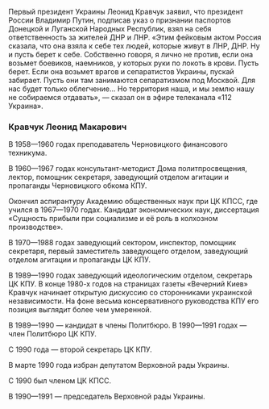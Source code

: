 Первый президент Украины Леонид Кравчук заявил, что президент России Владимир Путин, подписав указ о признании паспортов Донецкой и Луганской Народных Республик, взял на себя ответственность за жителей ДНР и ЛНР. «Этим фейковым актом Россия сказала, что она взяла к себе тех людей, которые живут в ЛНР, ДНР. Ну и пусть берет к себе. Собственно говоря, я лично не против, если она возьмет боевиков, наемников, у которых руки по локоть в крови. Пусть берет. Если она возьмет врагов и сепаратистов Украины, пускай забирает. Пусть они там занимаются сепаратизмом под Москвой. Для нас будет только облегчение… Но территория наша, и мы землю нашу не собираемся отдавать», — сказал он в эфире телеканала «112 Украина». 

### Кравчук Леонид Макарович

В 1958—1960 годах преподаватель Черновицкого финансового техникума. 

В 1960—1967 годах консультант-методист Дома политпросвещения, лектор, помощник секретаря, заведующий отделом агитации и пропаганды Черновицкого обкома КПУ. 

Окончил аспирантуру Академию общественных наук при ЦК КПСС, где учился в 1967—1970 годах. Кандидат экономических наук, диссертация «Сущность прибыли при социализме и её роль в колхозном производстве». 

В 1970—1988 годах заведующий сектором, инспектор, помощник секретаря, первый заместитель заведующего отделом, заведующий отделом агитации и пропаганды ЦК КПУ. 

В 1989—1990 годах заведующий идеологическим отделом, секретарь ЦК КПУ. В конце 1980-х годов на страницах газеты «Вечерний Киев» Кравчук начинает открытую дискуссию со сторонниками украинской независимости. На фоне весьма консервативного руководства КПУ его позиция выглядит более чем умеренной. 

В 1989—1990 — кандидат в члены Политбюро. В 1990—1991 годах — член Политбюро ЦК КПУ. 

С 1990 года — второй секретарь ЦК КПУ. 

В марте 1990 года избран депутатом Верховной рады Украины. 

С 1990 был членом ЦК КПСС. 

В 1990—1991 — председатель Верховной рады Украины.
